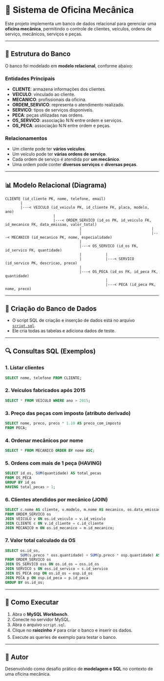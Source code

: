 # 📌 Sistema de Oficina Mecânica

Este projeto implementa um banco de dados relacional para gerenciar uma **oficina mecânica**, permitindo o controle de clientes, veículos, ordens de serviço, mecânicos, serviços e peças.

---

## 🔧 Estrutura do Banco

O banco foi modelado em **modelo relacional**, conforme abaixo:

### Entidades Principais
- **CLIENTE**: armazena informações dos clientes.
- **VEICULO**: vinculado ao cliente.
- **MECANICO**: profissionais da oficina.
- **ORDEM_SERVICO**: representa o atendimento realizado.
- **SERVICO**: tipos de serviços disponíveis.
- **PECA**: peças utilizadas nas ordens.
- **OS_SERVICO**: associação N:N entre ordem e serviços.
- **OS_PECA**: associação N:N entre ordem e peças.

### Relacionamentos
- Um cliente pode ter **vários veículos**.
- Um veículo pode ter **várias ordens de serviço**.
- Cada ordem de serviço é atendida por **um mecânico**.
- Uma ordem pode conter **diversos serviços** e **diversas peças**.

---

## 📊 Modelo Relacional (Diagrama)

```
CLIENTE (id_cliente PK, nome, telefone, email)
       |
       |---< VEICULO (id_veiculo PK, id_cliente FK, placa, modelo, ano)
                      |
                      |---< ORDEM_SERVICO (id_os PK, id_veiculo FK, id_mecanico FK, data_emissao, valor_total)
                                  |                                |
                                  |                                |---< MECANICO (id_mecanico PK, nome, especialidade)
                                  |
                                  |---< OS_SERVICO (id_os FK, id_servico FK, quantidade)
                                  |           |
                                  |           |---< SERVICO (id_servico PK, descricao, preco)
                                  |
                                  |---< OS_PECA (id_os FK, id_peca FK, quantidade)
                                              |
                                              |---< PECA (id_peca PK, nome, preco)
```

---

## 💾 Criação do Banco de Dados

- O script SQL de criação e inserção de dados está no arquivo [`script.sql`](script.sql).  
- Ele cria todas as tabelas e adiciona dados de teste.

---

## 🔍 Consultas SQL (Exemplos)

### 1. Listar clientes
```sql
SELECT nome, telefone FROM CLIENTE;
```

### 2. Veículos fabricados após 2015
```sql
SELECT * FROM VEICULO WHERE ano > 2015;
```

### 3. Preço das peças com imposto (atributo derivado)
```sql
SELECT nome, preco, preco * 1.10 AS preco_com_imposto
FROM PECA;
```

### 4. Ordenar mecânicos por nome
```sql
SELECT * FROM MECANICO ORDER BY nome ASC;
```

### 5. Ordens com mais de 1 peça (HAVING)
```sql
SELECT id_os, SUM(quantidade) AS total_pecas
FROM OS_PECA
GROUP BY id_os
HAVING total_pecas > 1;
```

### 6. Clientes atendidos por mecânico (JOIN)
```sql
SELECT c.nome AS cliente, v.modelo, m.nome AS mecanico, os.data_emissao
FROM ORDEM_SERVICO os
JOIN VEICULO v ON os.id_veiculo = v.id_veiculo
JOIN CLIENTE c ON v.id_cliente = c.id_cliente
JOIN MECANICO m ON os.id_mecanico = m.id_mecanico;
```

### 7. Valor total calculado da OS
```sql
SELECT os.id_os,
       SUM(s.preco * oss.quantidade) + SUM(p.preco * osp.quantidade) AS valor_total
FROM ORDEM_SERVICO os
JOIN OS_SERVICO oss ON os.id_os = oss.id_os
JOIN SERVICO s ON oss.id_servico = s.id_servico
JOIN OS_PECA osp ON os.id_os = osp.id_os
JOIN PECA p ON osp.id_peca = p.id_peca
GROUP BY os.id_os;
```

---

## 🚀 Como Executar

1. Abra o **MySQL Workbench**.  
2. Conecte no servidor MySQL.  
3. Abra o arquivo `script.sql`.  
4. Clique no **raiozinho ⚡** para criar o banco e inserir os dados.  
5. Execute as queries de exemplo para testar o banco.

---

## 📌 Autor

Desenvolvido como desafio prático de **modelagem e SQL** no contexto de uma oficina mecânica.
